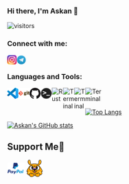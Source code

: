 ### Hi there, I'm Askan 👋
![visitors](https://visitor-badge.laobi.icu/badge?page_id=AKNoryx28.AKNoryx28)

### Connect with me:

[<img align="left" alt="@askan_28" width="22px" src="https://raw.githubusercontent.com/askanakmala/template_me/main/ig_icon.png" />][Instagram]
[<img align="left" alt="@akn_28" width="22px" src="https://raw.githubusercontent.com/askanakmala/template_me/main/logotype-telegram-round-blue-logo-512.webp" />][Telegram]

<br />

### Languages and Tools:
<img align="left" alt="Visual Studio Code" width="26px" src="https://raw.githubusercontent.com/github/explore/80688e429a7d4ef2fca1e82350fe8e3517d3494d/topics/visual-studio-code/visual-studio-code.png" />
<img align="left" alt="Git" width="26px" src="https://raw.githubusercontent.com/github/explore/80688e429a7d4ef2fca1e82350fe8e3517d3494d/topics/git/git.png" />
<img align="left" alt="GitHub" width="26px" src="https://raw.githubusercontent.com/github/explore/78df643247d429f6cc873026c0622819ad797942/topics/github/github.png" />
<img align="left" alt="Terminal" width="26px" src="https://raw.githubusercontent.com/github/explore/80688e429a7d4ef2fca1e82350fe8e3517d3494d/topics/terminal/terminal.png" />
<img align="left" alt="Rust" width="26px" src="https://upload.wikimedia.org/wikipedia/commons/thumb/d/d5/Rust_programming_language_black_logo.svg/106px-Rust_programming_language_black_logo.svg.png" />
<img align="left" alt="Terminal" width="26px" src="https://upload.wikimedia.org/wikipedia/commons/1/18/ISO_C%2B%2B_Logo.svg" />
<img align="left" alt="Terminal" width="26px" src="https://p1.hiclipart.com/preview/225/298/467/numix-circle-for-windows-unity-editor-icon-png-icon.jpg" />
<img align="left" alt="Terminal" width="48px" src="https://www.avenga.com/wp-content/uploads/2020/11/C-Sharp.png" />

<br />
<br />

[![Top Langs](https://github-readme-stats.vercel.app/api/top-langs/?username=AKNoryx28&langs_count=8&layout=compact&theme=tokyonight)](https://github.com/anuraghazra/github-readme-stats)

[![Askan's GitHub stats](https://github-readme-stats.vercel.app/api?username=AKNoryx28&show_icons=true&theme=radical)](https://github.com/anuraghazra/github-readme-stats)

## Support Me💙
[<img align="center" alt="Paypal's" width="40" src="https://github.com/askanakmala/template_me/raw/main/20210126_073022.png" />][Support]
[<img align="center" alt="Saweria" width="40" src="https://github.com/askanakmala/template_me/raw/main/Logo-Saweria-Donasi.png" />][Support]

[instagram]: https://instagram.com/askan_28
[telegram]: https://t.me/AskanDX
[Support]: https://linktr.ee/Askan28

<br />

